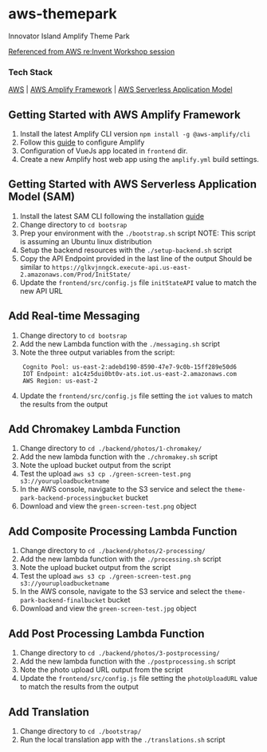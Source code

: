 # aws-themepark
Innovator Island Amplify Theme Park

[Referenced from AWS re:Invent Workshop session](https://www.eventbox.dev/published/lesson/innovator-island/)

### Tech Stack
[AWS](https://console.aws.amazon.com) | [AWS Amplify Framework](https://docs.amplify.aws/cli/start/install) | [AWS Serverless Application Model](https://aws.amazon.com/serverless/sam/)

## Getting Started with AWS Amplify Framework

1. Install the latest Amplify CLI version
    `npm install -g @aws-amplify/cli`
2. Follow this [guide](https://docs.amplify.aws/cli/start/install#configure-the-amplify-cli) to configure Amplify
3. Configuration of VueJs app located in `frontend` dir. 
4. Create a new Amplify host web app using the `amplify.yml` build settings.

## Getting Started with AWS Serverless Application Model (SAM)

1. Install the latest SAM CLI following the installation [guide](https://aws.amazon.com/serverless/sam/)
2. Change directory to `cd bootsrap`
3. Prep your environment with the `./bootstrap.sh` script
    NOTE: This script is assuming an Ubuntu linux distribution
4. Setup the backend resources with the `./setup-backend.sh` script
5. Copy the API Endpoint provided in the last line of the output
  Should be similar to `https://glkvjnngck.execute-api.us-east-2.amazonaws.com/Prod/InitState/`
6. Update the `frontend/src/config.js` file `initStateAPI` value to match the new API URL

## Add Real-time Messaging
1. Change directory to `cd bootsrap`
2. Add the new Lambda function with the `./messaging.sh` script
3. Note the three output variables from the script:
```
    Cognito Pool: us-east-2:adebd190-8590-47e7-9c0b-15ff289e50d6
    IOT Endpoint: a1c4z5dui0bt0v-ats.iot.us-east-2.amazonaws.com
    AWS Region: us-east-2
```
4. Update the `frontend/src/config.js` file setting the `iot` values to match the results from the output

## Add Chromakey Lambda Function
1. Change directory to `cd ./backend/photos/1-chromakey/`
2. Add the new lambda function with the `./chromakey.sh` script
3. Note the upload bucket output from the script
4. Test the upload `aws s3 cp ./green-screen-test.png s3://youruploadbucketname`
5. In the AWS console, navigate to the S3 service and select the `theme-park-backend-processingbucket` bucket
6. Download and view the `green-screen-test.png` object

## Add Composite Processing Lambda Function
1. Change directory to `cd ./backend/photos/2-processing/`
2. Add the new lambda function with the `./processing.sh` script
3. Note the upload bucket output from the script
4. Test the upload `aws s3 cp ./green-screen-test.png s3://youruploadbucketname`
5. In the AWS console, navigate to the S3 service and select the `theme-park-backend-finalbucket` bucket
6. Download and view the `green-screen-test.jpg` object

## Add Post Processing Lambda Function
1. Change directory to `cd ./backend/photos/3-postprocessing/`
2. Add the new lambda function with the `./postprocessing.sh` script
3. Note the photo upload URL output from the script
4. Update the `frontend/src/config.js` file setting the `photoUploadURL` value to match the results from the output

## Add Translation
1. Change directory to `cd ./bootstrap/`
2. Run the local translation app with the `./translations.sh` script
